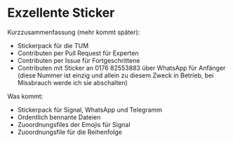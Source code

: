 # Exzellente Sticker 
Kurzzusammenfassung (mehr kommt später): 
- Stickerpack für die TUM 
- Contributen per Pull Request für Experten
- Contributen per Issue für Fortgeschrittene 
- Contributen mit Sticker an 0176 82553883 über WhatsApp für Anfänger (diese Nummer ist einzig und allein zu diesem Zweck in Betrieb, bei Missbrauch werde ich sie abschalten) 


Was kommt:
- Stickerpack für Signal, WhatsApp und Telegramm
- Ordentlich bennante Dateien
- Zuoordnungsfiles der Emojis für Signal 
- Zuoordnungsfile für die Reihenfolge 
